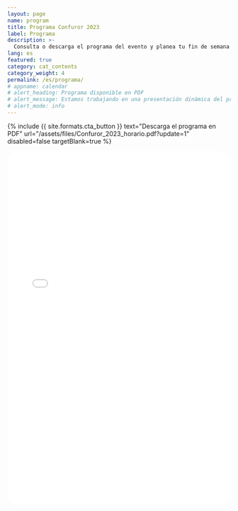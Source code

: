 ```yaml
---
layout: page
name: program
title: Programa Confuror 2023
label: Programa
description: >-
  Consulta o descarga el programa del evento y planea tu fin de semana en la convención.
lang: es
featured: true
category: cat_contents
category_weight: 4
permalink: /es/programa/
# appname: calendar
# alert_heading: Programa disponible en PDF
# alert_message: Estamos trabajando en una presentación dinámica del programa en aplicación web. Han existido retrasos con el lanzamiento de la misma. Para no contener la información por más tiempo, hemos puesto a disposición el programa en su versión PDF. Esperamos proveer la aplicación planteada a tiempo. Agradecemos la espera.
# alert_mode: info
---
```


{%
  include {{ site.formats.cta_button }}
  text="Descarga el programa en PDF"
  url="/assets/files/Confuror_2023_horario.pdf?update=1"
  disabled=false
  targetBlank=true
%}

<div class="container-overflow">
  <iframe src="/assets/files/Confuror_2023_horario.pdf?update=1" width="100%" height="800px" style="border: 0; border-radius: 24px;">
</div>